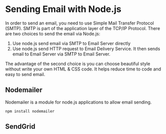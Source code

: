 # Sending Email with Node.js

In order to send an email, you need to use Simple Mail Transfer Protocol (SMTP). SMTP is part of the application layer of the TCP/IP Protocol.
There are two choices to send the email via Node.js:

1. Use node.js send email via SMTP to Email Server directly
2. Use node.js send HTTP request to Email Delivery Service. It then sends email to Email Server via SMTP to Email Server.

The advantage of the second choice is you can choose beautiful style without write your own HTML & CSS code. It helps reduce time to code and easy to send email.

## Nodemailer

Nodemailer is a module for node.js applications to allow email sending.

```
npm install nodemailer
```

## SendGrid
